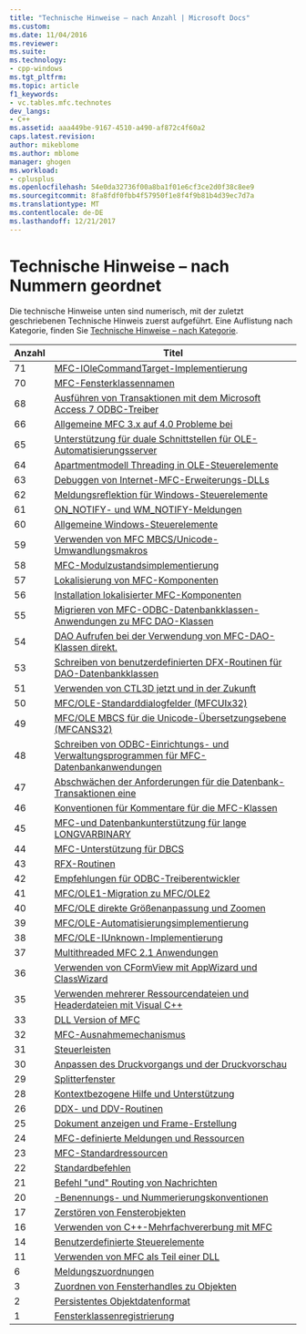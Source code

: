 ```yaml
---
title: "Technische Hinweise – nach Anzahl | Microsoft Docs"
ms.custom: 
ms.date: 11/04/2016
ms.reviewer: 
ms.suite: 
ms.technology:
- cpp-windows
ms.tgt_pltfrm: 
ms.topic: article
f1_keywords:
- vc.tables.mfc.technotes
dev_langs:
- C++
ms.assetid: aaa449be-9167-4510-a490-af872c4f60a2
caps.latest.revision: 
author: mikeblome
ms.author: mblome
manager: ghogen
ms.workload:
- cplusplus
ms.openlocfilehash: 54e0da32736f00a8ba1f01e6cf3ce2d0f38c8ee9
ms.sourcegitcommit: 8fa8fdf0fbb4f57950f1e8f4f9b81b4d39ec7d7a
ms.translationtype: MT
ms.contentlocale: de-DE
ms.lasthandoff: 12/21/2017
---
```

# <a name="technical-notes-by-number"></a>Technische Hinweise – nach Nummern geordnet
Die technische Hinweise unten sind numerisch, mit der zuletzt geschriebenen Technische Hinweis zuerst aufgeführt. Eine Auflistung nach Kategorie, finden Sie [Technische Hinweise – nach Kategorie](../mfc/technical-notes-by-category.md).  
  
|Anzahl|Titel|  
|------------|-----------|  
|71|[MFC-IOleCommandTarget-Implementierung](../mfc/tn071-mfc-iolecommandtarget-implementation.md)|  
|70|[MFC-Fensterklassennamen](../mfc/tn070-mfc-window-class-names.md)|  
|68|[Ausführen von Transaktionen mit dem Microsoft Access 7 ODBC-Treiber](../mfc/tn068-performing-transactions-with-the-microsoft-access-7-odbc-driver.md)|  
|66|[Allgemeine MFC 3.x auf 4.0 Probleme bei](../mfc/tn066-common-mfc-3-x-to-4-0-porting-issues.md)|  
|65|[Unterstützung für duale Schnittstellen für OLE-Automatisierungsserver](../mfc/tn065-dual-interface-support-for-ole-automation-servers.md)|  
|64|[Apartmentmodell Threading in OLE-Steuerelemente](../mfc/tn064-apartment-model-threading-in-activex-controls.md)|  
|63|[Debuggen von Internet-MFC-Erweiterungs-DLLs](../mfc/tn063-debugging-internet-extension-dlls.md)|  
|62|[Meldungsreflektion für Windows-Steuerelemente](../mfc/tn062-message-reflection-for-windows-controls.md)|  
|61|[ON_NOTIFY- und WM_NOTIFY-Meldungen](../mfc/tn061-on-notify-and-wm-notify-messages.md)|  
|60|[Allgemeine Windows-Steuerelemente](../mfc/tn060-the-new-windows-common-controls.md)|  
|59|[Verwenden von MFC MBCS/Unicode-Umwandlungsmakros](../mfc/tn059-using-mfc-mbcs-unicode-conversion-macros.md)|  
|58|[MFC-Modulzustandsimplementierung](../mfc/tn058-mfc-module-state-implementation.md)|  
|57|[Lokalisierung von MFC-Komponenten](../mfc/tn057-localization-of-mfc-components.md)|  
|56|[Installation lokalisierter MFC-Komponenten](../mfc/tn056-installation-of-localized-mfc-components.md)|  
|55|[Migrieren von MFC-ODBC-Datenbankklassen-Anwendungen zu MFC DAO-Klassen](../mfc/tn055-migrating-mfc-odbc-database-class-applications-to-mfc-dao-classes.md)|  
|54|[DAO Aufrufen bei der Verwendung von MFC-DAO-Klassen direkt.](../mfc/tn054-calling-dao-directly-while-using-mfc-dao-classes.md)|  
|53|[Schreiben von benutzerdefinierten DFX-Routinen für DAO-Datenbankklassen](../mfc/tn053-custom-dfx-routines-for-dao-database-classes.md)|  
|51|[Verwenden von CTL3D jetzt und in der Zukunft](../mfc/tn051-using-ctl3d-now-and-in-the-future.md)|  
|50|[MFC/OLE-Standarddialogfelder (MFCUIx32)](../mfc/tn050-mfc-ole-common-dialogs-mfcuix32.md)|  
|49|[MFC/OLE MBCS für die Unicode-Übersetzungsebene (MFCANS32)](../mfc/tn049-mfc-ole-mbcs-to-unicode-translation-layer-mfcans32.md)|  
|48|[Schreiben von ODBC-Einrichtungs- und Verwaltungsprogrammen für MFC-Datenbankanwendungen](../mfc/tn048-writing-odbc-setup-and-administration-programs.md)|  
|47|[Abschwächen der Anforderungen für die Datenbank-Transaktionen eine](../mfc/tn047-relaxing-database-transaction-requirements.md)|  
|46|[Konventionen für Kommentare für die MFC-Klassen](../mfc/tn046-commenting-conventions-for-the-mfc-classes.md)|  
|45|[MFC-und Datenbankunterstützung für lange LONGVARBINARY](../mfc/tn045-mfc-database-support-for-long-varchar-varbinary.md)|  
|44|[MFC-Unterstützung für DBCS](../mfc/tn044-mfc-support-for-dbcs.md)|  
|43|[RFX-Routinen](../mfc/tn043-rfx-routines.md)|  
|42|[Empfehlungen für ODBC-Treiberentwickler](../mfc/tn042-odbc-driver-developer-recommendations.md)|  
|41|[MFC/OLE1-Migration zu MFC/OLE2](../mfc/tn041-mfc-ole1-migration-to-mfc-ole-2.md)|  
|40|[MFC/OLE direkte Größenanpassung und Zoomen](../mfc/tn040-mfc-ole-in-place-resizing-and-zooming.md)|  
|39|[MFC/OLE-Automatisierungsimplementierung](../mfc/tn039-mfc-ole-automation-implementation.md)|  
|38|[MFC/OLE-IUnknown-Implementierung](../mfc/tn038-mfc-ole-iunknown-implementation.md)|  
|37|[Multithreaded MFC 2.1 Anwendungen](../mfc/tn037-multithreaded-mfc-2-1-applications.md)|  
|36|[Verwenden von CFormView mit AppWizard und ClassWizard](../mfc/tn036-using-cformview-with-appwizard-and-classwizard.md)|  
|35|[Verwenden mehrerer Ressourcendateien und Headerdateien mit Visual C++](../mfc/tn035-using-multiple-resource-files-and-header-files-with-visual-cpp.md)|  
|33|[DLL Version of MFC](../mfc/tn033-dll-version-of-mfc.md)|  
|32|[MFC-Ausnahmemechanismus](../mfc/tn032-mfc-exception-mechanism.md)|  
|31|[Steuerleisten](../mfc/tn031-control-bars.md)|  
|30|[Anpassen des Druckvorgangs und der Druckvorschau](../mfc/tn030-customizing-printing-and-print-preview.md)|  
|29|[Splitterfenster](../mfc/tn029-splitter-windows.md)|  
|28|[Kontextbezogene Hilfe und Unterstützung](../mfc/tn028-context-sensitive-help-support.md)|  
|26|[DDX- und DDV-Routinen](../mfc/tn026-ddx-and-ddv-routines.md)|  
|25|[Dokument anzeigen und Frame-Erstellung](../mfc/tn025-document-view-and-frame-creation.md)|  
|24|[MFC-definierte Meldungen und Ressourcen](../mfc/tn024-mfc-defined-messages-and-resources.md)|  
|23|[MFC-Standardressourcen](../mfc/tn023-standard-mfc-resources.md)|  
|22|[Standardbefehlen](../mfc/tn022-standard-commands-implementation.md)|  
|21|[Befehl "und" Routing von Nachrichten](../mfc/tn021-command-and-message-routing.md)|  
|20|[-Benennungs- und Nummerierungskonventionen](../mfc/tn020-id-naming-and-numbering-conventions.md)|  
|17|[Zerstören von Fensterobjekten](../mfc/tn017-destroying-window-objects.md)|  
|16|[Verwenden von C++-Mehrfachvererbung mit MFC](../mfc/tn016-using-cpp-multiple-inheritance-with-mfc.md)|  
|14|[Benutzerdefinierte Steuerelemente](../mfc/tn014-custom-controls.md)|  
|11|[Verwenden von MFC als Teil einer DLL](../mfc/tn011-using-mfc-as-part-of-a-dll.md)|  
|6|[Meldungszuordnungen](../mfc/tn006-message-maps.md)|  
|3|[Zuordnen von Fensterhandles zu Objekten](../mfc/tn003-mapping-of-windows-handles-to-objects.md)|  
|2|[Persistentes Objektdatenformat](../mfc/tn002-persistent-object-data-format.md)|  
|1|[Fensterklassenregistrierung](../mfc/tn001-window-class-registration.md)
